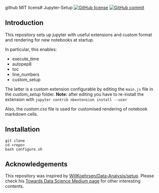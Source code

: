 github MIT licens# Jupyter-Setup
[![GitHub license](https://img.shields.io/badge/License-MIT-yellow.svg)](https://github.com/clissa/custom-jupyter-setup/blob/main/LICENSE)
[![GitHub commit](https://img.shields.io/github/last-commit/clissa/custom-jupyter-setup)](https://github.com/clissa/custom-jupyter-setup/commits/master)

## Introduction
This repository sets up jupyter with useful extensions and custom format and rendering for new notebooks at startup.

In particular, this enables:
 - execute_time
 - autopep8
 - toc
 - line_numbers
 - custom_setup
 
The latter is a custom extension configurable by editing the `main.js` file in the *custom_setup* folder.
**Note:** after editing you have to re-install the extension with `jupyter contrib nbextension install --user`
 
Also, the *custom.css* file is used for customised rendering of notebook markdown cells. 

## Installation
```
git clone
cd <repo>
bash configure.sh
```

## Acknowledgements
This repository was inspired by [WillKoehrsen/Data-Analysis/setup](https://github.com/WillKoehrsen/Data-Analysis). 
Please check his [Towards Data Science Medium page](https://medium.com/@williamkoehrsen) for other interesting contents.
